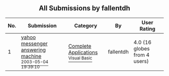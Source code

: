 ﻿<div align="center">

## All Submissions by fallentdh

</div>

No.  | Submission | Category | By   | User Rating
---- | ---------- | -------- | ---- | -----------
1 | [yahoo messenger answering machine<br /><sup>2003-05-04 19:39:10</sup>](https://github.com/Planet-Source-Code/fallentdh-yahoo-messenger-answering-machine__1-45261) | [Complete Applications<br /><sup>Visual Basic</sup>](../ByCategory/complete-applications__1-27.md) | fallentdh | 4.0 (16 globes from 4 users)
